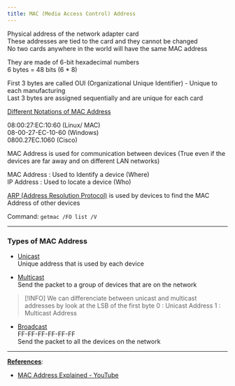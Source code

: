 ```yaml
---
title: MAC (Media Access Control) Address
---
```


Physical address of the network adapter card  
These addresses are tied to the card and they cannot be changed  
No two cards anywhere in the world will have the same MAC address

They are made of 6-bit hexadecimal numbers  
6 bytes = 48 bits (6 * 8)

First 3 bytes are called OUI (Organizational Unique Identifier) - Unique to each manufacturing  
Last 3 bytes are assigned sequentially and are unique for each card

<u>Different Notations of MAC Address</u>
  
08:00:27:EC:10:60 (Linux/ MAC)  
08-00-27-EC-10-60 (Windows)  
0800.27EC.1060 (Cisco)

MAC Address is used for communication between devices (True even if the devices are far away and on different LAN networks)

MAC Address : Used to Identify a device (Where)  
IP Address : Used to locate a device (Who)

[ARP (Address Resolution Protocol)](ARP%20%28Address%20Resolution%20Protocol%29.md) is used by devices to find the MAC Address of other devices

Command: `getmac /FO list /V`

---

### Types of MAC Address

* <u>Unicast</u>  
  Unique address that is used by each device

* <u>Multicast</u>  
  Send the packet to a group of devices that are on the network

 > [!INFO]
 > We can differenciate between unicast and multicast addresses by look at the LSB of the first byte
 > 0 : Unicast Address
 > 1 : Multicast Address

* <u>Broadcast</u>  
  FF-FF-FF-FF-FF-FF  
  Send the packet to all the devices on the network

---

**<u>References</u>**:

* [MAC Address Explained - YouTube](https://www.youtube.com/watch?v=TIiQiw7fpsU)